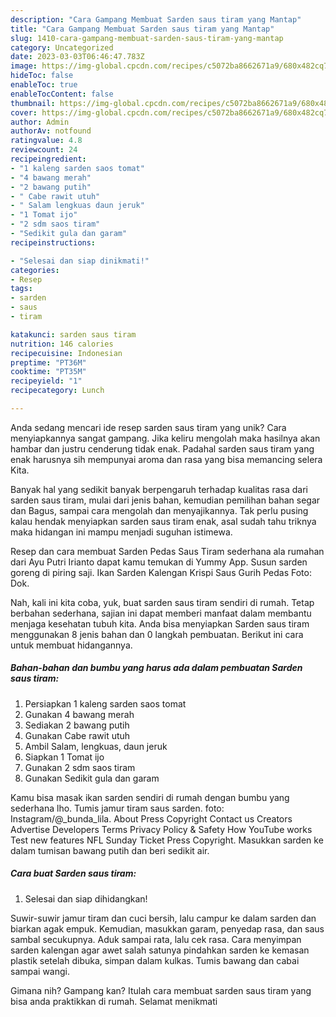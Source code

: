 ```yaml
---
description: "Cara Gampang Membuat Sarden saus tiram yang Mantap"
title: "Cara Gampang Membuat Sarden saus tiram yang Mantap"
slug: 1410-cara-gampang-membuat-sarden-saus-tiram-yang-mantap
category: Uncategorized
date: 2023-03-03T06:46:47.783Z
image: https://img-global.cpcdn.com/recipes/c5072ba8662671a9/680x482cq70/sarden-saus-tiram-foto-resep-utama.jpg
hideToc: false
enableToc: true
enableTocContent: false
thumbnail: https://img-global.cpcdn.com/recipes/c5072ba8662671a9/680x482cq70/sarden-saus-tiram-foto-resep-utama.jpg
cover: https://img-global.cpcdn.com/recipes/c5072ba8662671a9/680x482cq70/sarden-saus-tiram-foto-resep-utama.jpg
author: Admin
authorAv: notfound
ratingvalue: 4.8
reviewcount: 24
recipeingredient:
- "1 kaleng sarden saos tomat"
- "4 bawang merah"
- "2 bawang putih"
- " Cabe rawit utuh"
- " Salam lengkuas daun jeruk"
- "1 Tomat ijo"
- "2 sdm saos tiram"
- "Sedikit gula dan garam"
recipeinstructions:

- "Selesai dan siap dinikmati!"
categories:
- Resep
tags:
- sarden
- saus
- tiram

katakunci: sarden saus tiram 
nutrition: 146 calories
recipecuisine: Indonesian
preptime: "PT36M"
cooktime: "PT35M"
recipeyield: "1"
recipecategory: Lunch

---
```





Anda sedang mencari ide resep sarden saus tiram yang unik? Cara menyiapkannya sangat gampang. Jika keliru mengolah maka hasilnya akan hambar dan justru cenderung tidak enak. Padahal sarden saus tiram yang enak harusnya sih mempunyai aroma dan rasa yang bisa memancing selera Kita.





Banyak hal yang sedikit banyak berpengaruh terhadap kualitas rasa dari sarden saus tiram, mulai dari jenis bahan, kemudian pemilihan bahan segar dan Bagus, sampai cara mengolah dan menyajikannya. Tak perlu pusing kalau hendak menyiapkan sarden saus tiram enak,      asal sudah tahu triknya maka hidangan ini mampu menjadi suguhan istimewa.














Resep dan cara membuat Sarden Pedas Saus Tiram sederhana ala rumahan dari Ayu Putri Irianto dapat kamu temukan di Yummy App. Susun sarden goreng di piring saji. Ikan Sarden Kalengan Krispi Saus Gurih Pedas Foto: Dok.






Nah, kali ini kita coba, yuk, buat sarden saus tiram sendiri di rumah. Tetap berbahan sederhana, sajian ini dapat memberi manfaat dalam membantu menjaga kesehatan tubuh kita. Anda bisa menyiapkan Sarden saus tiram menggunakan 8 jenis bahan dan 0 langkah pembuatan. Berikut ini cara untuk membuat hidangannya.

<!--inarticleads1-->

##### Bahan-bahan dan bumbu yang harus ada dalam pembuatan Sarden saus tiram:

1. Persiapkan 1 kaleng sarden saos tomat
1. Gunakan 4 bawang merah
1. Sediakan 2 bawang putih
1. Gunakan  Cabe rawit utuh
1. Ambil  Salam, lengkuas, daun jeruk
1. Siapkan 1 Tomat ijo
1. Gunakan 2 sdm saos tiram
1. Gunakan Sedikit gula dan garam


Kamu bisa masak ikan sarden sendiri di rumah dengan bumbu yang sederhana lho. Tumis jamur tiram saus sarden. foto: Instagram/@_bunda_lila. About Press Copyright Contact us Creators Advertise Developers Terms Privacy Policy &amp; Safety How YouTube works Test new features NFL Sunday Ticket Press Copyright. Masukkan sarden ke dalam tumisan bawang putih dan beri sedikit air. 

<!--inarticleads2-->

##### Cara buat Sarden saus tiram:


1. Selesai dan siap dihidangkan!

Suwir-suwir jamur tiram dan cuci bersih, lalu campur ke dalam sarden dan biarkan agak empuk. Kemudian, masukkan garam, penyedap rasa, dan saus sambal secukupnya. Aduk sampai rata, lalu cek rasa. Cara menyimpan sarden kalengan agar awet salah satunya pindahkan sarden ke kemasan plastik setelah dibuka, simpan dalam kulkas. Tumis bawang dan cabai sampai wangi. 

Gimana nih? Gampang kan? Itulah cara membuat sarden saus tiram yang bisa anda praktikkan di rumah. Selamat menikmati
